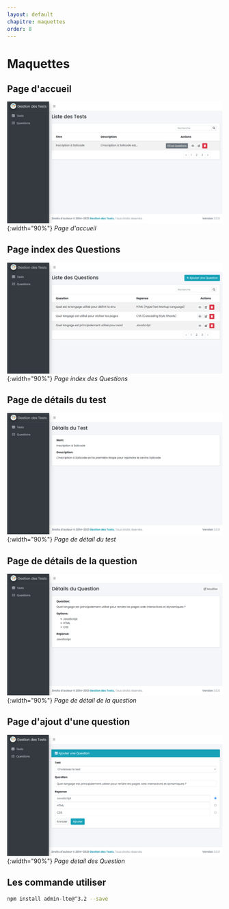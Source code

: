 ```yaml
---
layout: default
chapitre: maquettes
order: 8
---
```

<!-- new slide -->

# Maquettes

<!-- new slide -->
## Page d'accueil

![Page d'accueil](./images/tests-index.PNG){:width="90%"}
*Page d'accueil*

<!-- new slide -->

## Page index des Questions

![Page index des Questions](./images/questions-index.PNG){:width="90%"}
*Page index des Questions*

<!-- new slide -->

## Page de détails du test

![Page de détail du test](./images/test-details.PNG){:width="90%"}
*Page de détail du test*

<!-- new slide -->

## Page de détails de la question

![Page de détail de la question](./images/questions-details.PNG){:width="90%"}
*Page de détail de la question*

<!-- new slide -->

## Page d'ajout d'une question

![Page detail des Question](./images/question-ajouter.PNG){:width="90%"}
*Page detail des Question*

<!-- new slide -->

## Les commande utiliser

```bash
npm install admin-lte@^3.2 --save
```
<!-- new slide -->
